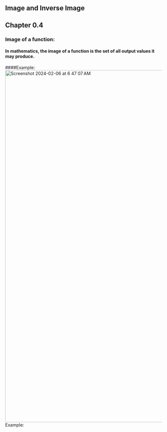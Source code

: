 ## Image and Inverse Image 
## Chapter 0.4

### Image of a function:
#### In mathematics, the image of a function is the set of all output values it may produce.
####Example:
<img width="1132" alt="Screenshot 2024-02-06 at 6 47 07 AM" src="https://github.com/StrwHatF1k1r/csc208/assets/106093745/1a190d5c-e295-4e1a-8d4e-7ed5f01ff1ba">
 Example:


